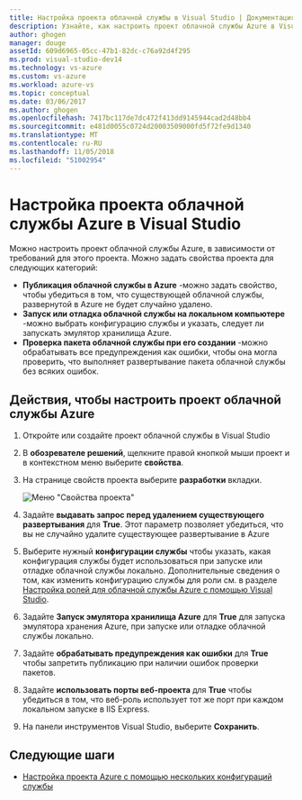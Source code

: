 ```yaml
---
title: Настройка проекта облачной службы в Visual Studio | Документация Майкрософт
description: Узнайте, как настроить проект облачной службы Azure в Visual Studio, в зависимости от требований для этого проекта.
author: ghogen
manager: douge
assetId: 609d6965-05cc-47b1-82dc-c76a92d4f295
ms.prod: visual-studio-dev14
ms.technology: vs-azure
ms.custom: vs-azure
ms.workload: azure-vs
ms.topic: conceptual
ms.date: 03/06/2017
ms.author: ghogen
ms.openlocfilehash: 7417bc117de7dc472f413dd9145944cad2d48bb4
ms.sourcegitcommit: e481d0055c0724d20003509000fd5f72fe9d1340
ms.translationtype: MT
ms.contentlocale: ru-RU
ms.lasthandoff: 11/05/2018
ms.locfileid: "51002954"
---
```

# <a name="configure-an-azure-cloud-service-project-with-visual-studio"></a>Настройка проекта облачной службы Azure в Visual Studio
Можно настроить проект облачной службы Azure, в зависимости от требований для этого проекта. Можно задать свойства проекта для следующих категорий:

- **Публикация облачной службы в Azure** -можно задать свойство, чтобы убедиться в том, что существующей облачной службы, развернутой в Azure не будет случайно удалено.
- **Запуск или отладка облачной службы на локальном компьютере** -можно выбрать конфигурацию службы и указать, следует ли запускать эмулятор хранилища Azure.
- **Проверка пакета облачной службы при его создании** -можно обрабатывать все предупреждения как ошибки, чтобы она могла проверить, что выполняет развертывание пакета облачной службы без всяких ошибок. 

## <a name="steps-to-configure-an-azure-cloud-service-project"></a>Действия, чтобы настроить проект облачной службы Azure
1. Откройте или создайте проект облачной службы в Visual Studio

1. В **обозревателе решений**, щелкните правой кнопкой мыши проект и в контекстном меню выберите **свойства**.
   
1. На странице свойств проекта выберите **разработки** вкладки.

    ![Меню "Свойства проекта"](./media/vs-azure-tools-configuring-an-azure-project/solution-explorer-project-properties-menu.png)

1. Задайте **выдавать запрос перед удалением существующего развертывания** для **True**. Этот параметр позволяет убедиться, что вы не случайно удалите существующее развертывание в Azure

1. Выберите нужный **конфигурации службы** чтобы указать, какая конфигурация службы будет использоваться при запуске или отладке облачной службы локально. Дополнительные сведения о том, как изменить конфигурацию службы для роли см. в разделе [Настройка ролей для облачной службы Azure с помощью Visual Studio](./vs-azure-tools-configure-roles-for-cloud-service.md).

1. Задайте **Запуск эмулятора хранилища Azure** для **True** для запуска эмулятора хранения Azure, при запуске или отладке облачной службы локально.

1. Задайте **обрабатывать предупреждения как ошибки** для **True** чтобы запретить публикацию при наличии ошибок проверки пакетов.

1. Задайте **использовать порты веб-проекта** для **True** чтобы убедиться в том, что веб-роль использует тот же порт при каждом локальном запуске в IIS Express.

1. На панели инструментов Visual Studio, выберите **Сохранить**.

## <a name="next-steps"></a>Следующие шаги
- [Настройка проекта Azure с помощью нескольких конфигураций службы](vs-azure-tools-multiple-services-project-configurations.md)

